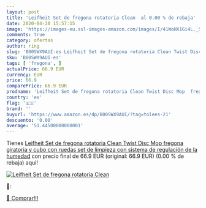 ```yaml
---
layout: post
title: 'Leifheit Set de fregona rotatoria Clean  al 0.00 % de rebaja'
date: 2020-04-30 15:57:15
image: 'https://images-eu.ssl-images-amazon.com/images/I/41WoHX1Gi4L._SL200_.jpg'
comments: true
category: ofertas
author: ring
slug: 'B00SWX9AUI-es Leifheit Set de fregona rotatoria Clean Twist Disc Mop...'
sku: 'B00SWX9AUI-es'
tags: [ 'fregona', ]
actualPrice: 66.9 EUR
currency: EUR
price: 66.9
comparePrice: 66.9 EUR
prodname: 'Leifheit Set de fregona rotatoria Clean Twist Disc Mop  fregona giratoria y cubo con ruedas  set de limpieza con sistema de regulación de la humedad'
country: 'es'
flag: '🇪🇸'
brand: ''
buyurl: 'https://www.amazon.es/dp/B00SWX9AUI/?tag=tolees-21'
descuento: '0.00'
average: '51.44500000000001'
---
```


Tienes [Leifheit Set de fregona rotatoria Clean Twist Disc Mop  fregona giratoria y cubo con ruedas  set de limpieza con sistema de regulación de la humedad](https://www.amazon.es/dp/B00SWX9AUI/?tag=tolees-21) con precio final de  66.9 EUR (original: 66.9 EUR) (0.00 %  de rebaja) aqui!

[![Leifheit Set de fregona rotatoria Clean ](https://images-eu.ssl-images-amazon.com/images/I/41WoHX1Gi4L._SL200_.jpg)](https://www.amazon.es/dp/B00SWX9AUI/?tag=tolees-21)

🔎:


[🛒 Comprar!!!](https://www.amazon.es/dp/B00SWX9AUI/?tag=tolees-21)
